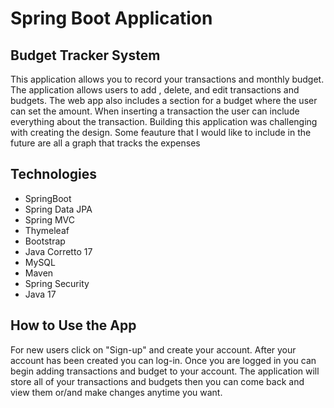 Spring Boot Application
=
Budget Tracker System
-

This application allows you to record your transactions and monthly budget. The application allows users to add , delete, and edit transactions and budgets.
The web app also includes a section for a budget where the user can set the amount. When inserting a transaction the user can include everything about the transaction.
Building this application was challenging with creating the design. Some feauture that I would like to include in the future are all a graph that tracks the expenses 


Technologies
-
* SpringBoot
* Spring Data JPA
* Spring MVC
* Thymeleaf
* Bootstrap
* Java Corretto 17
* MySQL
* Maven
* Spring Security 
* Java 17


How to Use the App
-
For new users click on "Sign-up" and create your account.
After your account has been created you can log-in.
Once you are logged in you can begin adding transactions and budget to your account.
The application will store all of your transactions and budgets then you can come back and view them or/and make changes anytime you want. 

